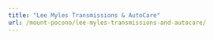 ```yaml
---
title: "Lee Myles Transmissions & AutoCare"
url: /mount-pocono/lee-myles-transmissions-and-autocare/
---
```

